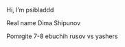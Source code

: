 Hi, I’m psibladdd

Real name Dima Shipunov

Pomrgite 7-8 ebuchih rusov vs yashers


<!---
psibladdd/psibladdd is a ✨ special ✨ repository because its `README.md` (this file) appears on your GitHub profile.
You can click the Preview link to take a look at your changes.
--->
